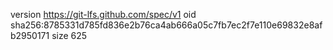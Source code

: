 version https://git-lfs.github.com/spec/v1
oid sha256:8785331d785fd836e2b76ca4ab666a05c7fb7ec2f7e110e69832e8afb2950171
size 625
